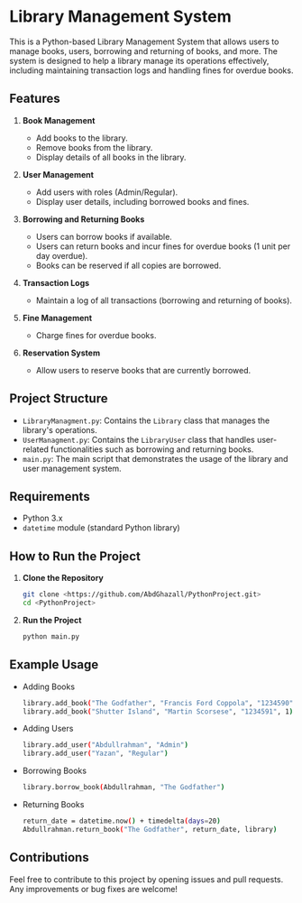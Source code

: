 # Library Management System

This is a Python-based Library Management System that allows users to manage books, users, borrowing and returning of books, and more. The system is designed to help a library manage its operations effectively, including maintaining transaction logs and handling fines for overdue books.

## Features

1. **Book Management**
   - Add books to the library.
   - Remove books from the library.
   - Display details of all books in the library.
  
2. **User Management**
   - Add users with roles (Admin/Regular).
   - Display user details, including borrowed books and fines.

3. **Borrowing and Returning Books**
   - Users can borrow books if available.
   - Users can return books and incur fines for overdue books (1 unit per day overdue).
   - Books can be reserved if all copies are borrowed.

4. **Transaction Logs**
   - Maintain a log of all transactions (borrowing and returning of books).

5. **Fine Management**
   - Charge fines for overdue books.

6. **Reservation System**
   - Allow users to reserve books that are currently borrowed.

## Project Structure

- `LibraryManagment.py`: Contains the `Library` class that manages the library's operations.
- `UserManagment.py`: Contains the `LibraryUser` class that handles user-related functionalities such as borrowing and returning books.
- `main.py`: The main script that demonstrates the usage of the library and user management system.

## Requirements

- Python 3.x
- `datetime` module (standard Python library)

## How to Run the Project

1. **Clone the Repository**
   ```bash
   git clone <https://github.com/AbdGhazall/PythonProject.git>
   cd <PythonProject>
2. **Run the Project**
   ```bash
   python main.py

## Example Usage
- Adding Books
  ```bash
  library.add_book("The Godfather", "Francis Ford Coppola", "1234590", 2)
  library.add_book("Shutter Island", "Martin Scorsese", "1234591", 1)
- Adding Users
  ```bash
  library.add_user("Abdullrahman", "Admin")
  library.add_user("Yazan", "Regular")
- Borrowing Books
  ```bash
  library.borrow_book(Abdullrahman, "The Godfather")
- Returning Books
  ```bash
  return_date = datetime.now() + timedelta(days=20)
  Abdullrahman.return_book("The Godfather", return_date, library)

## Contributions
Feel free to contribute to this project by opening issues and pull requests. Any improvements or bug fixes are welcome!
